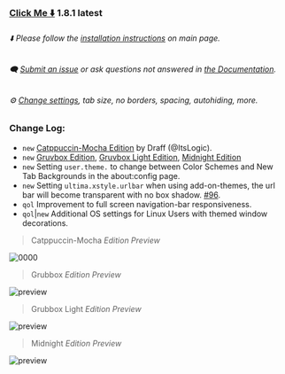 ### [Click Me ⬇️](https://github.com/soulhotel/FF-ULTIMA/releases/download/1.8.1/ffultima1.8.1.zip) 1.8.1 latest

###### ⬇️ Please follow the [installation instructions](https://github.com/soulhotel/FF-ULTIMA#installation) on main page.

###### 🗨️ [Submit an issue](https://github.com/soulhotel/FF-ULTIMA/issues/new/choose) or ask questions not answered in [the Documentation](https://github.com/soulhotel/FF-ULTIMA/tree/main/doc).

###### ⚙️ [Change settings](https://github.com/soulhotel/FF-ULTIMA/blob/main/doc/Modification.md), tab size, no borders, spacing, autohiding, more.

### Change Log:
- `new` [Catppuccin-Mocha Edition](https://github.com/soulhotel/FF-ULTIMA/tree/main/theme/color-schemes/catppuccin-mocha) by Draff (@ItsLogic).
- `new` [Gruvbox Edition](https://github.com/soulhotel/FF-ULTIMA/tree/main/theme/color-schemes/gruvbox), [Gruvbox Light Edition](https://github.com/soulhotel/FF-ULTIMA/tree/main/theme/color-schemes/gruvbox-light), [Midnight Edition](https://github.com/soulhotel/FF-ULTIMA/tree/main/theme/color-schemes/midnight)
- `new` Setting `user.theme.` to change between Color Schemes and New Tab Backgrounds in the about:config page.
- `new` Setting `ultima.xstyle.urlbar` when using add-on-themes, the url bar will become transparent with no box shadow. [#96](https://github.com/soulhotel/FF-ULTIMA/issues/96).
- `qol` Improvement to full screen navigation-bar responsiveness.
- `qol`|`new` Additional OS settings for Linux Users with themed window decorations.

> Catppuccin-Mocha *Edition Preview*

![0000](https://github.com/user-attachments/assets/138ea75c-d083-4d2c-8ab6-c7844e17a43b)

> Grubbox *Edition Preview*

![preview](https://github.com/user-attachments/assets/78d350e3-2666-40ab-ad86-a71a58b99af3)

> Grubbox Light *Edition Preview*

![preview](https://github.com/user-attachments/assets/cbfba5ac-13a3-4397-ac64-5d732202c821)

> Midnight *Edition Preview*

![preview](https://github.com/user-attachments/assets/2a7761fd-d1d3-4467-9f66-b8ad3b68ab58)



